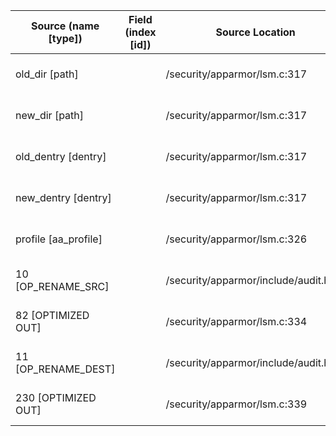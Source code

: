 | Source (name [type]) | Field (index [id]) | Source Location | Label at Source |
| -------------------- | ------------------ | --------------- | --------------- |
| old_dir [path] | | /security/apparmor/lsm.c:317 | object, dynamic, input |
| new_dir [path] | | /security/apparmor/lsm.c:317 | object, dynamic, input |
| old_dentry [dentry] | | /security/apparmor/lsm.c:317 | object, dynamic, input |
| new_dentry [dentry] | | /security/apparmor/lsm.c:317 | object, dynamic, input |
| profile [aa_profile] |  | /security/apparmor/lsm.c:326 | subject, dynamic, external |
| 10 [OP_RENAME_SRC] |  | /security/apparmor/include/audit.h:63 | operation, static, mediator |
| 82 [OPTIMIZED OUT] |  | /security/apparmor/lsm.c:334 | operation, static, mediator |
| 11 [OP_RENAME_DEST] |  | /security/apparmor/include/audit.h:64 | operation, static, mediator |
| 230 [OPTIMIZED OUT] |  | /security/apparmor/lsm.c:339 | operation, static, mediator |


